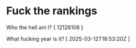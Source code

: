 # Fuck the rankings

Who the hell am I?
{ 12126108 }

What fucking year is it?
[ 2025-03-12T18:53:20Z ]
